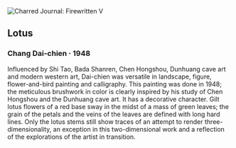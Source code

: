 <div class="artwork-of-the-day">
  <div class="container">
    <div class="img-wrapper">
      <img
        src="https://uploads6.wikiart.org/images/chang-dai-chien/lotus-1948.jpg!Large.jpg"
        alt="Charred Journal: Firewritten V" />
    </div>
    <div class="artwork-detail">
      <div class="artwork-origin"> 
        <h2 class="artwork-name">Lotus</h2>
        <h3 class="artist">
          Chang Dai-chien
                    ·  1948
        </h3>
      </div>
      <p class="description">
        <span class="artwork-description-text ng-binding" ng-bind-html="viewModel.ArtworkOfTheDay.Description | unsafe">Influenced by Shi Tao, Bada Shanren, Chen Hongshou, Dunhuang cave art and modern western art, Dai-chien was versatile in landscape, figure, flower-and-bird painting and calligraphy. This painting was done in 1948; the meticulous brushwork in color is clearly inspired by his study of Chen Hongshou and the Dunhuang cave art. It has a decorative character. Gilt lotus flowers of a red base sway in the midst of a mass of green leaves; the grain of the petals and the veins of the leaves are defined with long hard lines. Only the lotus stems still show traces of an attempt to render three-dimensionality, an exception in this two-dimensional work and a reflection of the explorations of the artist in transition.</span>
                        <div class="text-shadow-container" ng-show="showShadow" style=""></div>
      </p>
    </div>
  </div>

</div>
